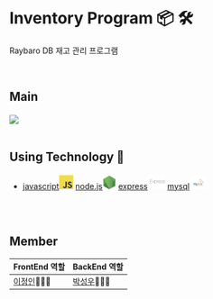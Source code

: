 # Inventory Program 📦 🛠 <br>

Raybaro DB 재고 관리 프로그램 

<br>

## Main

<img src="https://user-images.githubusercontent.com/43091713/107663466-c048ee80-6cce-11eb-99b8-a52ed3e17b66.png" width="50%" align="center"> 

<br>
<br>

## Using Technology 🤖
- [javascript]()<code><img height="25" src="https://raw.githubusercontent.com/github/explore/80688e429a7d4ef2fca1e82350fe8e3517d3494d/topics/javascript/javascript.png"></code>
[node.js](https://nodejs.org/ko/)<code><img height="24" src="https://raw.githubusercontent.com/github/explore/80688e429a7d4ef2fca1e82350fe8e3517d3494d/topics/nodejs/nodejs.png"></code> 
[express](https://expressjs.com/ko/) <code><img height="27" src="https://raw.githubusercontent.com/github/explore/80688e429a7d4ef2fca1e82350fe8e3517d3494d/topics/express/express.png"></code>
[mysql](https://www.mysql.com/) <code><img height="25" src="https://raw.githubusercontent.com/github/explore/80688e429a7d4ef2fca1e82350fe8e3517d3494d/topics/mysql/mysql.png"></code>

<br>
<br>

## Member 

FrontEnd 역할 | BackEnd 역할 |
----- | ----- |
[이정인](http://github.com/herjn)👩🏻‍💻 |[박성우](http://github.com/hellogaon)🧑🏻‍💻 |
